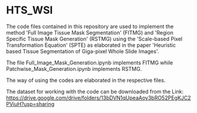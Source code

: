 # HTS_WSI

The code files contained in this repository are used to implement the method 'Full Image Tissue Mask Segmentation' (FITMG) and 'Region Specific Tissue Mask Generation' (RSTMG) using the 'Scale-based Pixel Transformation Equation' (SPTE) as elaborated in the paper 'Heuristic based Tissue Segmentation of Giga-pixel Whole Slide Images'.

The file Full_Image_Mask_Generation.ipynb implements FITMG while Patchwise_Mask_Generation.ipynb implements RSTMG.

The way of using the codes are elaborated in the respective files.

The dataset for working with the code can be downloaded from the Link: https://drive.google.com/drive/folders/13bDVN1qUpeaAoy3bRO52PEgKJC2PViuH?usp=sharing
